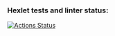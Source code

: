 ### Hexlet tests and linter status:
[![Actions Status](https://github.com/rampush/frontend-project-46/workflows/hexlet-check/badge.svg)](https://github.com/rampush/frontend-project-46/actions)